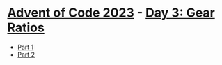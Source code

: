 # [Advent of Code 2023](../README.md) - [Day 3: Gear Ratios](https://adventofcode.com/2023/day/3)


* [Part 1](part1/README.md)
* [Part 2](part2/README.md)
